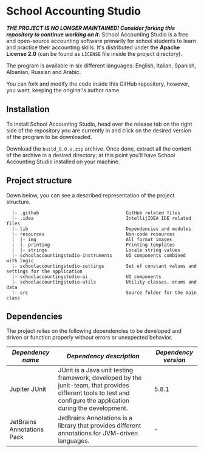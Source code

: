 # School Accounting Studio
***THE PROJECT IS NO LONGER MAINTAINED! Consider forking this repository to continue working on it.***
School Accounting Studio is a free and open-source accounting software primarily for school students to learn and practice their accounting skills. It's distributed under the **Apache License 2.0** (can be found as `LICENSE` file inside the project directory).

The program is available in six different languages: English, Italian, Spanish, Albanian, Russian and Arabic.

You can fork and modify the code inside this GitHub repository, however, you want, keeping the original's author name.

## Installation
To install School Accounting Studio, head over the release tab on the right side of the repository you are currently in and click on the desired version of the program to be downloaded.

Download the `build_0.0.x.zip` archive. Once done, extract all the content of the archive in a desired directory; at this point you'll have School Accounting Studio installed on your machine.

## Project structure
Down below, you can see a described representation of the project structure.
```
  |- .github                                GitHub related files
  |- .idea                                  IntellijIDEA IDE related files
  |- lib                                    Dependencies and modules
  |- resources                              Non-code resources
  |  |- img                                 All format images
  |  |- printing                            Printing templates
  |  |- strings                             Locale string values
  |- schoolaccountingstudio-instruments     UI components combined with logic
  |- schoolaccountingstudio-settings        Set of constant values and settings for the application
  |- schoolaccountingstudio-ui              UI components
  |- schoolaccountingstudio-utils           Utility classes, enums and data
  |- src                                    Source folder for the main class
```

## Dependencies
The project relies on the following dependencies to be developed and driven or function properly without errors or unexpected behavior.

| ***Dependency name*** | ***Dependency description*** | ***Dependency version*** |
| --- | --- | --- |
| Jupiter JUnit | JUnit is a Java unit testing framework, developed by the junit-team, that provides different tools to test and configure the application during the development. | 5.8.1 |
| JetBrains Annotations Pack | JetBrains Annotations is a library that provides different annotations for JVM-driven languages. | - |
